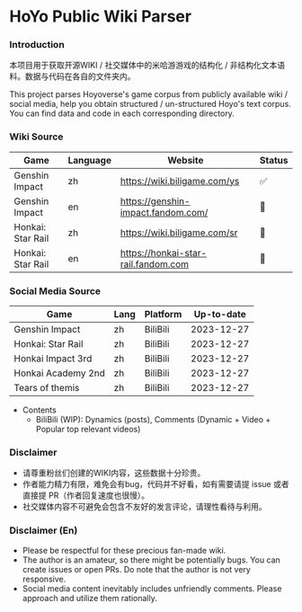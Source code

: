 # HoYo Public Wiki Parser

### Introduction

本项目用于获取开源WIKI / 社交媒体中的米哈游游戏的结构化 / 非结构化文本语料。数据与代码在各自的文件夹内。

This project parses Hoyoverse's game corpus from publicly available wiki / social media, help you obtain structured / un-structured Hoyo's text corpus. You can find data and code in each corresponding directory.

### Wiki Source
| Game              | Language | Website                             | Status                |
|-------------------|----------|-------------------------------------|-----------------------|
| Genshin Impact    | zh       | https://wiki.biligame.com/ys        | :white_check_mark:    |
| Genshin Impact    | en       | https://genshin-impact.fandom.com/  | :rocket:              |
| Honkai: Star Rail | zh       | https://wiki.biligame.com/sr        | :rocket:              |
| Honkai: Star Rail | en       | https://honkai-star-rail.fandom.com | :black_square_button: |

### Social Media Source
| Game               | Lang | Platform | Up-to-date |
|--------------------|------|----------|------------|
| Genshin Impact     | zh   | BiliBili | 2023-12-27 |
| Honkai: Star Rail  | zh   | BiliBili | 2023-12-27 |
| Honkai Impact 3rd  | zh   | BiliBili | 2023-12-27 |
| Honkai Academy 2nd | zh   | BiliBili | 2023-12-27 |
| Tears of themis    | zh   | BiliBili | 2023-12-27 |

- Contents
  - BiliBili (WIP): Dynamics (posts), Comments (Dynamic + Video + Popular top relevant videos) 

### Disclaimer

- 请尊重粉丝们创建的WIKI内容，这些数据十分珍贵。
- 作者能力精力有限，难免会有bug，代码并不好看，如有需要请提 issue 或者直接提 PR（作者回复速度也很慢）。
- 社交媒体内容不可避免会包含不友好的发言评论，请理性看待与利用。

### Disclaimer (En)

- Please be respectful for these precious fan-made wiki.
- The author is an amateur, so there might be potentially bugs. You can create issues or open PRs. Do note that the author is not very responsive.
- Social media content inevitably includes unfriendly comments. Please approach and utilize them rationally.
